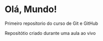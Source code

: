 # Olá, Mundo!
 Primeiro repositorio do curso de Git e GitHub

Repositótio criado durante uma aula ao vivo